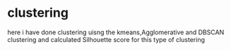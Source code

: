 # clustering
here i have done clustering uisng the kmeans,Agglomerative and DBSCAN clustering and calculated Silhouette score for this type of clustering
